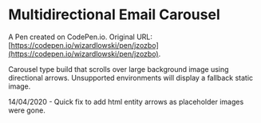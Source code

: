 # Multidirectional Email Carousel

A Pen created on CodePen.io. Original URL: [https://codepen.io/wizardlowski/pen/jzozbo](https://codepen.io/wizardlowski/pen/jzozbo).

Carousel type build that scrolls over large background image using directional arrows. Unsupported environments will display a fallback static image.

14/04/2020 - Quick fix to add html entity arrows as placeholder images were gone.
